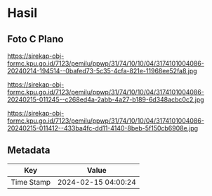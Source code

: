 # Hasil

## Foto C Plano

https://sirekap-obj-formc.kpu.go.id/7123/pemilu/ppwp/31/74/10/10/04/3174101004086-20240214-194514--0bafed73-5c35-4cfa-821e-11968ee52fa8.jpg

https://sirekap-obj-formc.kpu.go.id/7123/pemilu/ppwp/31/74/10/10/04/3174101004086-20240215-011245--c268ed4a-2abb-4a27-b189-6d348acbc0c2.jpg

https://sirekap-obj-formc.kpu.go.id/7123/pemilu/ppwp/31/74/10/10/04/3174101004086-20240215-011412--433ba4fc-dd11-4140-8beb-5f150cb6908e.jpg


## Metadata

| Key        | Value               |
| ---------- | ------------------- |
| Time Stamp | 2024-02-15 04:00:24 |



